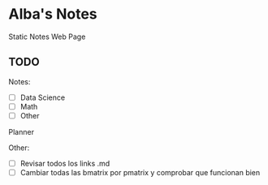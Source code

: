 # Alba's Notes

Static Notes Web Page

## TODO

Notes:

- [ ] Data Science
- [ ] Math
- [ ] Other

Planner

Other:

- [ ] Revisar todos los links .md
- [ ] Cambiar todas las bmatrix por pmatrix y comprobar que funcionan bien
